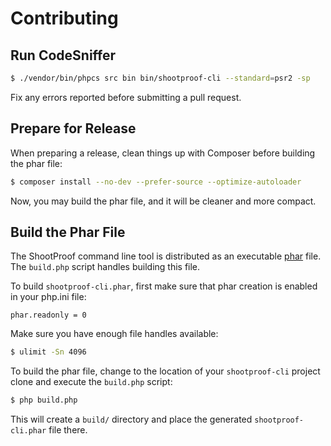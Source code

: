 # Contributing

## Run CodeSniffer

``` bash
$ ./vendor/bin/phpcs src bin bin/shootproof-cli --standard=psr2 -sp
```

Fix any errors reported before submitting a pull request.

## Prepare for Release

When preparing a release, clean things up with Composer before building the phar file:

``` bash
$ composer install --no-dev --prefer-source --optimize-autoloader
```

Now, you may build the phar file, and it will be cleaner and more compact.

## Build the Phar File

The ShootProof command line tool is distributed as an executable [phar](http://php.net/phar) file. The `build.php` script handles building this file.

To build `shootproof-cli.phar`, first make sure that phar creation is enabled in your php.ini file:

```
phar.readonly = 0
```

Make sure you have enough file handles available:

``` bash
$ ulimit -Sn 4096
```

To build the phar file, change to the location of your `shootproof-cli` project clone and execute the `build.php` script:

``` bash
$ php build.php
```

This will create a `build/` directory and place the generated `shootproof-cli.phar` file there.
